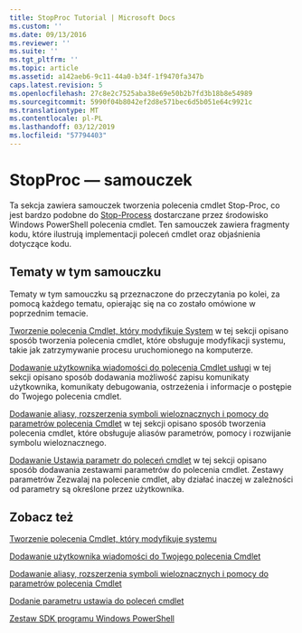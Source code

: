 ```yaml
---
title: StopProc Tutorial | Microsoft Docs
ms.custom: ''
ms.date: 09/13/2016
ms.reviewer: ''
ms.suite: ''
ms.tgt_pltfrm: ''
ms.topic: article
ms.assetid: a142aeb6-9c11-44a0-b34f-1f9470fa347b
caps.latest.revision: 5
ms.openlocfilehash: 27c8e2c7525aba38e69e50b2b7fd3b18b8e54989
ms.sourcegitcommit: 5990f04b8042ef2d8e571bec6d5b051e64c9921c
ms.translationtype: MT
ms.contentlocale: pl-PL
ms.lasthandoff: 03/12/2019
ms.locfileid: "57794403"
---
```

# <a name="stopproc-tutorial"></a>StopProc — samouczek

Ta sekcja zawiera samouczek tworzenia polecenia cmdlet Stop-Proc, co jest bardzo podobne do [Stop-Process](/powershell/module/Microsoft.PowerShell.Management/Stop-Process) dostarczane przez środowisko Windows PowerShell polecenia cmdlet. Ten samouczek zawiera fragmenty kodu, które ilustrują implementacji poleceń cmdlet oraz objaśnienia dotyczące kodu.

## <a name="topics-in-this-tutorial"></a>Tematy w tym samouczku

Tematy w tym samouczku są przeznaczone do przeczytania po kolei, za pomocą każdego tematu, opierając się na co zostało omówione w poprzednim temacie.

[Tworzenie polecenia Cmdlet, który modyfikuje System](./creating-a-cmdlet-that-modifies-the-system.md) w tej sekcji opisano sposób tworzenia polecenia cmdlet, które obsługuje modyfikacji systemu, takie jak zatrzymywanie procesu uruchomionego na komputerze.

[Dodawanie użytkownika wiadomości do polecenia Cmdlet usługi](./adding-user-messages-to-your-cmdlet.md) w tej sekcji opisano sposób dodawania możliwość zapisu komunikaty użytkownika, komunikaty debugowania, ostrzeżenia i informacje o postępie do Twojego polecenia cmdlet.

[Dodawanie aliasy, rozszerzenia symboli wieloznacznych i pomocy do parametrów polecenia Cmdlet](./adding-aliases-wildcard-expansion-and-help-to-cmdlet-parameters.md) w tej sekcji opisano sposób tworzenia polecenia cmdlet, które obsługuje aliasów parametrów, pomocy i rozwijanie symbolu wieloznacznego.

[Dodawanie Ustawia parametr do poleceń cmdlet](./adding-parameter-sets-to-a-cmdlet.md) w tej sekcji opisano sposób dodawania zestawami parametrów do polecenia cmdlet. Zestawy parametrów Zezwalaj na polecenie cmdlet, aby działać inaczej w zależności od parametry są określone przez użytkownika.

## <a name="see-also"></a>Zobacz też

[Tworzenie polecenia Cmdlet, który modyfikuje systemu](./creating-a-cmdlet-that-modifies-the-system.md)

[Dodawanie użytkownika wiadomości do Twojego polecenia Cmdlet](./adding-user-messages-to-your-cmdlet.md)

[Dodawanie aliasy, rozszerzenia symboli wieloznacznych i pomocy do parametrów polecenia Cmdlet](./adding-aliases-wildcard-expansion-and-help-to-cmdlet-parameters.md)

[Dodanie parametru ustawia do poleceń cmdlet](./adding-parameter-sets-to-a-cmdlet.md)

[Zestaw SDK programu Windows PowerShell](../windows-powershell-reference.md)
